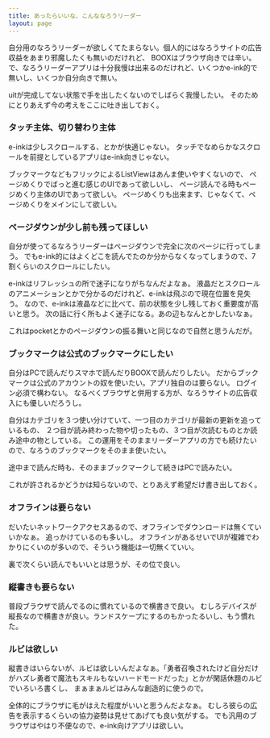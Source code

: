 ```yaml
---
title: あったらいいな、こんななろうリーダー
layout: page
---
```

自分用のなろうリーダーが欲しくてたまらない。個人的にはなろうサイトの広告収益をあまり邪魔したくも無いのだけれど、
BOOXはブラウザ向きでは辛い。
で、なろうリーダーアプリは十分我慢は出来るのだけれど、いくつかe-ink的で無いし、いくつか自分向きで無い。

uitが完成してない状態で手を出したくないのでしばらく我慢したい。
そのためにとりあえず今の考えをここに吐き出しておく。

### タッチ主体、切り替わり主体

e-inkは少しスクロールする、とかが快適じゃない。
タッチでなめらかなスクロールを前提としているアプリはe-ink向きじゃない。

ブックマークなどもフリックによるListViewはあんま使いやすくないので、
ページめくりでばっと進む感じのUIであって欲しいし、
ページ読んでる時もページめくり主体のUIであって欲しい。
ページめくりも出来ます、じゃなくて、ページめくりをメインにして欲しい。

### ページダウンが少し前も残ってほしい

自分が使ってるなろうリーダーはページダウンで完全に次のページに行ってしまう。
でもe-ink的にはよくどこを読んでたのか分からなくなってしまうので、7割くらいのスクロールにしたい。

e-inkはリフレッシュの所で迷子になりがちなんだよなぁ。
液晶だとスクロールのアニメーションとかで分かるのだけれど、e-inkは飛ぶので現在位置を見失う。
なので、e-inkは液晶などに比べて、前の状態を少し残しておく重要度が高いと思う。
次の話に行く所もよく迷子になる。あの辺もなんとかしたいなぁ。

これはpocketとかのページダウンの振る舞いと同じなので自然と思うんだが。

### ブックマークは公式のブックマークにしたい

自分はPCで読んだりスマホで読んだりBOOXで読んだりしたい。
だからブックマークは公式のアカウントの奴を使いたい。アプリ独自のは要らない。
ログイン必須で構わない。
なるべくブラウザと併用する方が、なろうサイトの広告収入にも優しいだろうし。

自分はカテゴリを３つ使い分けていて、一つ目のカテゴリが最新の更新を追っているもの、
２つ目が読み終わった物や切ったもの、３つ目が次読むものとか読み途中の物としている。
この運用をそのままリーダーアプリの方でも続けたいので、なろうのブックマークをそのまま使いたい。

途中まで読んだ時も、そのままブックマークして続きはPCで読みたい。

これが許されるかどうかは知らないので、とりあえず希望だけ書き出しておく。

### オフラインは要らない

だいたいネットワークアクセスあるので、オフラインでダウンロードは無くていいかなぁ。
追っかけているのも多いし。
オフラインがあるせいでUIが複雑でわかりにくいのが多いので、そういう機能は一切無くていい。

裏で次くらい読んでもいいとは思うが、その位で良い。

### 縦書きも要らない

普段ブラウザで読んでるのに慣れているので横書きで良い。
むしろデバイスが縦長なので横書きが良い。ランドスケープにするのもかったるいし、もう慣れた。

### ルビは欲しい

縦書きはいらないが、ルビは欲しいんだよなぁ。「勇者召喚されたけど自分だけがハズレ勇者で魔法もスキルもないハードモードだった」とかが閑話休題のルビでいろいろ書くし、
まぁまぁルビはみんな創造的に使うので。

全体的にブラウザに毛がはえた程度がいいと思うんだよなぁ。
むしろ彼らの広告を表示するくらいの協力姿勢は見せてあげても良い気がする。
でも汎用のブラウザはやはり不便なので、e-ink向けアプリは欲しい。